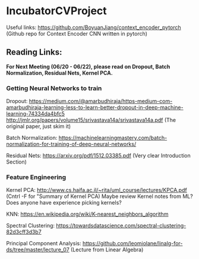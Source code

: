 # IncubatorCVProject


Useful links: https://github.com/BoyuanJiang/context_encoder_pytorch (Github repo for Context Encoder CNN written in pytorch)



## Reading Links:

**For Next Meeting (06/20 - 06/22), please read on Dropout, Batch Normalization, Residual Nets, Kernel PCA.**

### Getting Neural Networks to train

Dropout: https://medium.com/@amarbudhiraja/https-medium-com-amarbudhiraja-learning-less-to-learn-better-dropout-in-deep-machine-learning-74334da4bfc5
http://jmlr.org/papers/volume15/srivastava14a/srivastava14a.pdf  (The original paper, just skim it)

Batch Normalization:
https://machinelearningmastery.com/batch-normalization-for-training-of-deep-neural-networks/

Residual Nets:
https://arxiv.org/pdf/1512.03385.pdf (Very clear Introduction Section)

### Feature Engineering 

Kernel PCA: http://www.cs.haifa.ac.il/~rita/uml_course/lectures/KPCA.pdf (Cntrl -F for "Summary of Kernel PCA) 
Maybe review Kernel notes from ML?
Does anyone have experience picking kernels?

KNN: https://en.wikipedia.org/wiki/K-nearest_neighbors_algorithm

Spectral Clustering:
https://towardsdatascience.com/spectral-clustering-82d3cff3d3b7

Principal Component Analysis: https://github.com/leomiolane/linalg-for-ds/tree/master/lecture_07 (Lecture from Linear Algebra)


